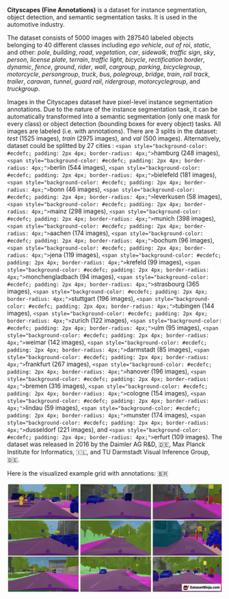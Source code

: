 **Cityscapes (Fine Annotations)** is a dataset for instance segmentation, object detection, and semantic segmentation tasks. It is used in the automotive industry.

The dataset consists of 5000 images with 287540 labeled objects belonging to 40 different classes including *ego vehicle*, *out of roi*, *static*, and other: *pole*, *building*, *road*, *vegetation*, *car*, *sidewalk*, *traffic sign*, *sky*, *person*, *license plate*, *terrain*, *traffic light*, *bicycle*, *rectification border*, *dynamic*, *fence*, *ground*, *rider*, *wall*, *cargroup*, *parking*, *bicyclegroup*, *motorcycle*, *persongroup*, *truck*, *bus*, *polegroup*, *bridge*, *train*, *rail track*, *trailer*, *caravan*, *tunnel*, *guard rail*, *ridergroup*, *motorcyclegroup*, and *truckgroup*.

Images in the Cityscapes dataset have pixel-level instance segmentation annotations. Due to the nature of the instance segmentation task, it can be automatically transformed into a semantic segmentation (only one mask for every class) or object detection (bounding boxes for every object) tasks. All images are labeled (i.e. with annotations). There are 3 splits in the dataset: *test* (1525 images), *train* (2975 images), and *val* (500 images). Alternatively, dataset could be splitted by 27 cities : `<span style="background-color: #ecdefc; padding: 2px 4px; border-radius: 4px;">`hamburg (248 images), `<span style="background-color: #ecdefc; padding: 2px 4px; border-radius: 4px;">`berlin (544 images), `<span style="background-color: #ecdefc; padding: 2px 4px; border-radius: 4px;">`bielefeld (181 images), `<span style="background-color: #ecdefc; padding: 2px 4px; border-radius: 4px;">`bonn (46 images), `<span style="background-color: #ecdefc; padding: 2px 4px; border-radius: 4px;">`leverkusen (58 images), `<span style="background-color: #ecdefc; padding: 2px 4px; border-radius: 4px;">`mainz (298 images), `<span style="background-color: #ecdefc; padding: 2px 4px; border-radius: 4px;">`munich (398 images), `<span style="background-color: #ecdefc; padding: 2px 4px; border-radius: 4px;">`aachen (174 images), `<span style="background-color: #ecdefc; padding: 2px 4px; border-radius: 4px;">`bochum (96 images), `<span style="background-color: #ecdefc; padding: 2px 4px; border-radius: 4px;">`jena (119 images), `<span style="background-color: #ecdefc; padding: 2px 4px; border-radius: 4px;">`krefeld (99 images), `<span style="background-color: #ecdefc; padding: 2px 4px; border-radius: 4px;">`monchengladbach (94 images), `<span style="background-color: #ecdefc; padding: 2px 4px; border-radius: 4px;">`strasbourg (365 images), `<span style="background-color: #ecdefc; padding: 2px 4px; border-radius: 4px;">`stuttgart (196 images), `<span style="background-color: #ecdefc; padding: 2px 4px; border-radius: 4px;">`tubingen (144 images), `<span style="background-color: #ecdefc; padding: 2px 4px; border-radius: 4px;">`zurich (122 images), `<span style="background-color: #ecdefc; padding: 2px 4px; border-radius: 4px;">`ulm (95 images), `<span style="background-color: #ecdefc; padding: 2px 4px; border-radius: 4px;">`weimar (142 images), `<span style="background-color: #ecdefc; padding: 2px 4px; border-radius: 4px;">`darmstadt (85 images), `<span style="background-color: #ecdefc; padding: 2px 4px; border-radius: 4px;">`frankfurt (267 images), `<span style="background-color: #ecdefc; padding: 2px 4px; border-radius: 4px;">`hanover (196 images), `<span style="background-color: #ecdefc; padding: 2px 4px; border-radius: 4px;">`bremen (316 images), `<span style="background-color: #ecdefc; padding: 2px 4px; border-radius: 4px;">`cologne (154 images), `<span style="background-color: #ecdefc; padding: 2px 4px; border-radius: 4px;">`lindau (59 images), `<span style="background-color: #ecdefc; padding: 2px 4px; border-radius: 4px;">`munster (174 images), `<span style="background-color: #ecdefc; padding: 2px 4px; border-radius: 4px;">`dusseldorf (221 images), and `<span style="background-color: #ecdefc; padding: 2px 4px; border-radius: 4px;">`erfurt (109 images). The dataset was released in 2016 by the Daimler AG R&D, 🇩🇪, Max Planck Institute for Informatics, :israel:, and TU Darmstadt Visual Inference Group, 🇩🇪.

Here is the visualized example grid with annotations: :brazil:

<img src="https://github.com/dataset-ninja/cityscapes/raw/main/visualizations/horizontal_grid.png">
